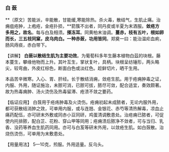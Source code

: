 ### 白 蔹

**〔原文〕苦能派，辛能散，甘能缓,寒能除热。杀火毒，散结气，生肌止痛。治痈疽疮肿，上疱疮，金疮扑损，**箭簇不出者，同丹皮或半夏为末酒服。**敛疮方多用之，故名**。每与白及相须。**搽冻耳**。同黄柏末油调。**蔓赤，枝有五叶，根如卵而长，三五枝同窠，皮乌肉白。一种赤蔹，功用皆同**。郑奠一曰：能治温疟血痢，肠风痔痰，赤白带下。

【讲解】 **白蔹以散结生肌为主要功效**。为葡萄科多年生藤本植物白茲的块根。藤本蔓生，攀缘他物而上升。其叶互生，掌状复叶，具柄。块根呈纺锤形，两头略尖，较弯曲，外皮红棕色，断面白色或淡红色。趁鲜切片，晒干生用。

本品苦辛微寒。入心、胃、肝经。长于散结消痈，敛疮生肌。用于疮痈肿毒之证，内服、外用，随证施治，未脓可消，已脓可拔，脓尽可敛，配合适宜，奏效颇著。故为热毒痈肿、汤火烫伤及热毒留滞、疮溃不敛之要药。

  【临证应用】 白蔹用于疮疡肿毒及火烫伤。疮痈初起未成脓者，无论内服外用，都可获散结消肿之效，可单用内服，或与连翘、金银花、赤芍等清热解毒，凉血止痛药配伍，亦可研末外敷或同赤小豆同研，鸡蛋清调敷患处。治疮痈已脓者，可促使内托排脓，配白芷、花粉、穿山甲等同用；疮痈溃后脓净不敛者，可与当归、乳香、没药等养血生肌药同用。亦可与白芨等研末外用，以敛疮生肌。如白蔹散。治烧伤烫伤，可单用为末敷患处。

【用量用法】 5—10克，煎服。外用适量。反乌头。
